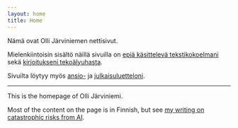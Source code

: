 ```yaml
---
layout: home
title: Home
---
```


Nämä ovat Olli Järviniemen nettisivut.

Mielenkiintoisin sisältö näillä sivuilla on [epiä käsittelevä tekstikokoelmani](/epi) sekä [kirjoitukseni tekoälyuhasta](/tekoaly).

Sivuilta löytyy myös [ansio-](/CV) ja [julkaisuluetteloni](/tutkimus).

---

This is the homepage of Olli Järviniemi.

Most of the content on the page is in Finnish, but see [my writing on catastrophic risks from AI](/AI).
